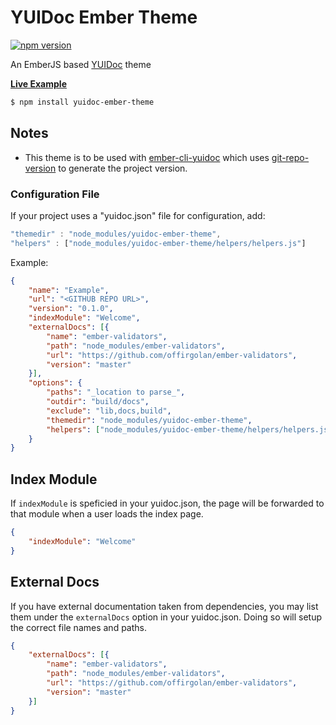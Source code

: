 # YUIDoc Ember Theme

[![npm version](https://badge.fury.io/js/yuidoc-ember-theme.svg)](http://badge.fury.io/js/yuidoc-ember-theme)

An EmberJS based [YUIDoc](http://yui.github.io/yuidoc/) theme

[**Live Example**](http://offirgolan.github.io/ember-cp-validations/docs)

```sh
$ npm install yuidoc-ember-theme
```

## Notes

- This theme is to be used with [ember-cli-yuidoc](https://github.com/cibernox/ember-cli-yuidoc) which uses
[git-repo-version](https://github.com/cibernox/git-repo-version) to generate the project version.

### Configuration File

If your project uses a "yuidoc.json" file for configuration, add:

```js
"themedir" : "node_modules/yuidoc-ember-theme",
"helpers" : ["node_modules/yuidoc-ember-theme/helpers/helpers.js"]
```

Example:

```json
{
    "name": "Example",
    "url": "<GITHUB REPO URL>",
    "version": "0.1.0",
    "indexModule": "Welcome",
    "externalDocs": [{
        "name": "ember-validators",
        "path": "node_modules/ember-validators",
        "url": "https://github.com/offirgolan/ember-validators",
        "version": "master"
    }],
    "options": {
        "paths": "_location to parse_",
        "outdir": "build/docs",
        "exclude": "lib,docs,build",
        "themedir": "node_modules/yuidoc-ember-theme",
        "helpers": ["node_modules/yuidoc-ember-theme/helpers/helpers.js"]
    }
}
```


## Index Module

If `indexModule` is speficied in your yuidoc.json, the page will be forwarded to that module when a user loads the index page.

```json
{
    "indexModule": "Welcome"
}
```

## External Docs

If you have external documentation taken from dependencies, you may list them under the `externalDocs` option in your yuidoc.json. Doing so will setup the correct file names and paths.

```json
{
    "externalDocs": [{
        "name": "ember-validators",
        "path": "node_modules/ember-validators",
        "url": "https://github.com/offirgolan/ember-validators",
        "version": "master"
    }]
}
```
